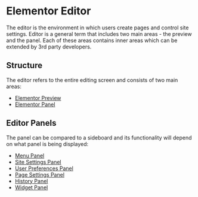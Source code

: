 # Elementor Editor

<Badge type="tip" vertical="top" text="Elementor Core" /> <Badge type="warning" vertical="top" text="Basic" />

The editor is the environment in which users create pages and control site settings. Editor is a general term that includes two main areas - the preview and the panel. Each of these areas contains inner areas which can be extended by 3rd party developers.

## Structure

The editor refers to the entire editing screen and consists of two main areas:

* [Elementor Preview](./elementor-preview/)
* [Elementor Panel](./elementor-panel/)

## Editor Panels

The panel can be compared to a sideboard and its functionality will depend on what panel is being displayed:

* [Menu Panel](./menu-panel/)
* [Site Settings Panel](./site-settings-panel/)
* [User Preferences Panel](./user-preferences-panel/)
* [Page Settings Panel](./page-settings-panel/)
* [History Panel](./history-panel/)
* [Widget Panel](./widgets-panel/)
